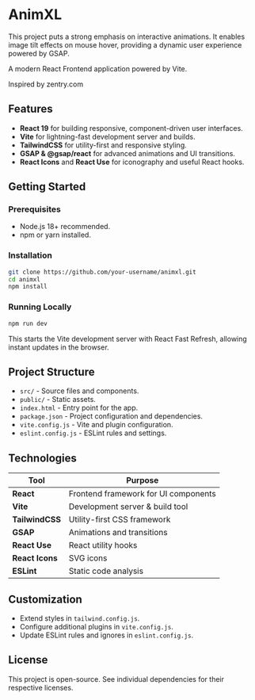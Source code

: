 

# AnimXL


This project puts a strong emphasis on interactive animations. It enables image tilt effects on mouse hover, providing a dynamic user experience powered by GSAP.

A modern React Frontend application powered by Vite.

Inspired by zentry.com



## Features

- **React 19** for building responsive, component-driven user interfaces.
- **Vite** for lightning-fast development server and builds.
- **TailwindCSS** for utility-first and responsive styling.
- **GSAP & @gsap/react** for advanced animations and UI transitions.
- **React Icons** and **React Use** for iconography and useful React hooks.


## Getting Started

### Prerequisites

- Node.js 18+ recommended.
- npm or yarn installed.


### Installation

```bash
git clone https://github.com/your-username/animxl.git
cd animxl
npm install
```


### Running Locally

```bash
npm run dev
```
This starts the Vite development server with React Fast Refresh, allowing instant updates in the browser.


## Project Structure

- `src/` - Source files and components.
- `public/` - Static assets.
- `index.html` - Entry point for the app.
- `package.json` - Project configuration and dependencies.
- `vite.config.js` - Vite and plugin configuration.
- `eslint.config.js` - ESLint rules and settings.


## Technologies

| Tool             | Purpose                                       |
|------------------|-----------------------------------------------|
| **React**        | Frontend framework for UI components  |
| **Vite**         | Development server & build tool  |
| **TailwindCSS**  | Utility-first CSS framework  |
| **GSAP**         | Animations and transitions   |
| **React Use**    | React utility hooks          |
| **React Icons**  | SVG icons                    |
| **ESLint**       | Static code analysis  |


## Customization

- Extend styles in `tailwind.config.js`.
- Configure additional plugins in `vite.config.js`.
- Update ESLint rules and ignores in `eslint.config.js`.


## License

This project is open-source. See individual dependencies for their respective licenses.

